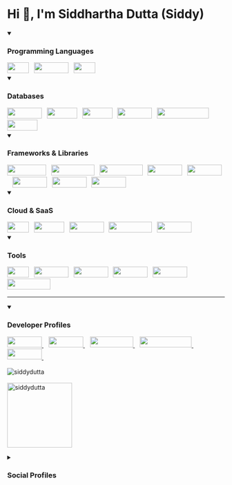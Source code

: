 <h1>Hi 👋, I'm Siddhartha Dutta (Siddy)</h1>

<details open>
<summary><h3>Programming Languages</h3></summary>
<img src="https://img.shields.io/badge/java-%23ED8B00.svg?style=for-the-badge&logo=java&logoColor=white" width="50" height="25" />&nbsp;&nbsp;
<img src="https://img.shields.io/badge/python-3670A0?style=for-the-badge&logo=python&logoColor=ffdd54" width="80" height="25" />&nbsp;&nbsp;
<img src="https://img.shields.io/badge/go-%2300ADD8.svg?style=for-the-badge&logo=go&logoColor=white" width="50" height="25" />&nbsp;&nbsp;
</details>

<details open>
<summary><h3>Databases</h3></summary>
<img src="https://img.shields.io/badge/postgres-%23316192.svg?style=for-the-badge&logo=postgresql&logoColor=white" width="80" height="25" />&nbsp;&nbsp;
<img src="https://img.shields.io/badge/mysql-%2300f.svg?style=for-the-badge&logo=mysql&logoColor=white" width="70" height="25" />&nbsp;&nbsp;
<img src="https://img.shields.io/badge/sqlite-%2307405e.svg?style=for-the-badge&logo=sqlite&logoColor=white" width="70" height="25" />&nbsp;&nbsp;
<img src="https://img.shields.io/badge/MongoDB-%234ea94b.svg?style=for-the-badge&logo=mongodb&logoColor=white" width="80" height="25" />&nbsp;&nbsp;
<img src="https://img.shields.io/badge/Amazon%20DynamoDB-4053D6?style=for-the-badge&logo=Amazon%20DynamoDB&logoColor=white" width="120" height="25" />&nbsp;&nbsp;
<img src="https://img.shields.io/badge/redis-%23DD0031.svg?style=for-the-badge&logo=redis&logoColor=white" width="70" height="25" />&nbsp;&nbsp;
</details>

<details open>
<summary><h3>Frameworks & Libraries</h3></summary>
<img src="https://img.shields.io/badge/Anaconda-%2344A833.svg?style=for-the-badge&logo=anaconda&logoColor=white" width="90" height="25" />&nbsp;&nbsp;
<img src="https://img.shields.io/badge/Apache%20Kafka-000?style=for-the-badge&logo=apachekafka" width="100" height="25" />&nbsp;&nbsp;
<img src="https://img.shields.io/badge/-ApolloGraphQL-311C87?style=for-the-badge&logo=apollo-graphql" width="100" height="25" />&nbsp;&nbsp;
<img src="https://img.shields.io/badge/django-%23092E20.svg?style=for-the-badge&logo=django&logoColor=white" width="80" height="25" />&nbsp;&nbsp;
<img src="https://img.shields.io/badge/FastAPI-005571?style=for-the-badge&logo=fastapi" width="80" height="25" />&nbsp;&nbsp;
<img src="https://img.shields.io/badge/flask-%23000.svg?style=for-the-badge&logo=flask&logoColor=white" width="80" height="25" />&nbsp;&nbsp;
<img src="https://img.shields.io/badge/spring-%236DB33F.svg?style=for-the-badge&logo=spring&logoColor=white" width="80" height="25" />&nbsp;&nbsp;
<img src="https://img.shields.io/badge/-selenium-%43B02A?style=for-the-badge&logo=selenium&logoColor=white" width="80" height="25" />&nbsp;&nbsp;
</details>

<details open>
<summary><h3>Cloud & SaaS</h3></summary>
<img src="https://img.shields.io/badge/AWS-%23FF9900.svg?style=for-the-badge&logo=amazon-aws&logoColor=white" width="50" height="25" />&nbsp;&nbsp;
<img src="https://img.shields.io/badge/azure-%230072C6.svg?style=for-the-badge&logo=microsoftazure&logoColor=white" width="70" height="25" />&nbsp;&nbsp;
<img src="https://img.shields.io/badge/datadog-%23632CA6.svg?style=for-the-badge&logo=datadog&logoColor=white" width="80" height="25" />&nbsp;&nbsp;
<img src="https://img.shields.io/badge/DigitalOcean-%230167ff.svg?style=for-the-badge&logo=digitalOcean&logoColor=white" width="100" height="25" />&nbsp;&nbsp;
<img src="https://img.shields.io/badge/heroku-%23430098.svg?style=for-the-badge&logo=heroku&logoColor=white" width="80" height="25" />&nbsp;&nbsp;
</details>

<details open>
<summary><h3>Tools</h3></summary>
<img src="https://img.shields.io/badge/git-%23F05033.svg?style=for-the-badge&logo=git&logoColor=white" width="50" height="25" />&nbsp;&nbsp;
<img src="https://img.shields.io/badge/docker-%230db7ed.svg?style=for-the-badge&logo=docker&logoColor=white" width="80" height="25" />&nbsp;&nbsp;
<img src="https://img.shields.io/badge/Postman-FF6C37?style=for-the-badge&logo=postman&logoColor=white" width="80" height="25" />&nbsp;&nbsp;
<img src="https://img.shields.io/badge/-Swagger-%23Clojure?style=for-the-badge&logo=swagger&logoColor=white" width="80" height="25" />&nbsp;&nbsp;
<img src="https://img.shields.io/badge/jenkins-%232C5263.svg?style=for-the-badge&logo=jenkins&logoColor=whitee" width="80" height="25" />&nbsp;&nbsp;
<img src="https://img.shields.io/badge/github%20actions-%232671E5.svg?style=for-the-badge&logo=githubactions&logoColor=white" width="100" height="25" />&nbsp;&nbsp;
</details>

<hr>

<details open>
<summary><h3>Developer Profiles</h3></summary>
<a href="https://github.com/siddydutta/" target="_blank">
<img src="https://img.shields.io/badge/github-%23121011.svg?style=for-the-badge&logo=github&logoColor=white" width="80" height="25" />
</a>&nbsp;&nbsp;
<a href="https://leetcode.com/siddydutta/" target="_blank">
<img src="https://img.shields.io/badge/LeetCode-000000?style=for-the-badge&logo=LeetCode&logoColor=#d16c06" width="80" height="25" />
</a>&nbsp;&nbsp;
<a href="https://www.hackerrank.com/siddharthadutta" target="_blank">
<img src="https://img.shields.io/badge/-Hackerrank-2EC866?style=for-the-badge&logo=HackerRank&logoColor=white" width="100" height="25" />
</a>&nbsp;&nbsp;
<a href="https://stackoverflow.com/users/8082666/siddhartha-dutta" target="_blank">
<img src="https://img.shields.io/badge/-Stackoverflow-FE7A16?style=for-the-badge&logo=stack-overflow&logoColor=white" width="120" height="25" />
</a>&nbsp;&nbsp;
<a href="https://medium.com/@siddharthapdutta" target="_blank">
<img src="https://img.shields.io/badge/Medium-12100E?style=for-the-badge&logo=medium&logoColor=white" width="80" height="25" />
</a>&nbsp;&nbsp;
<br>
<br>
<img src="https://komarev.com/ghpvc/?username=siddydutta&label=Profile%20views&color=0e75b6&style=flat" alt="siddydutta" />
<br>
<br>
<img height=150 src="https://github-readme-stats.vercel.app/api?username=siddydutta&show_icons=true&locale=en" alt="siddydutta" /></p>
</details>
<details>
<summary><h3>Social Profiles</h3></summary>

[![LinkedIn](https://img.shields.io/badge/linkedin-%230077B5.svg?style=for-the-badge&logo=linkedin&logoColor=white)](https://www.linkedin.com/in/siddharthapratimdutta/)&nbsp;&nbsp;
[![Gmail](https://img.shields.io/badge/Gmail-D14836?style=for-the-badge&logo=gmail&logoColor=white)](mailto:siddharthapdutta@gmail.com)&nbsp;&nbsp;
[![Protonmail](https://img.shields.io/badge/ProtonMail-8B89CC?style=for-the-badge&logo=protonmail&logoColor=white)](mailto:siddharthadutta@protonmail.com)&nbsp;&nbsp;
[![WhatsApp](https://img.shields.io/badge/WhatsApp-25D366?style=for-the-badge&logo=whatsapp&logoColor=white)](https://wa.me/918097580915)&nbsp;&nbsp;
[![Discord](https://img.shields.io/badge/Discord-%235865F2.svg?style=for-the-badge&logo=discord&logoColor=white)](https://discordapp.com/users/820193510497976330)
<br>
[![spotify-github-profile](https://spotify-github-profile.vercel.app/api/view?uid=i3pkaxjuol8frhs2wgx4xnraf&cover_image=false&theme=default&show_offline=false&background_color=121212&bar_color=53b14f&bar_color_cover=false)](https://spotify-github-profile.vercel.app/api/view?uid=i3pkaxjuol8frhs2wgx4xnraf&redirect=true)
</details>
